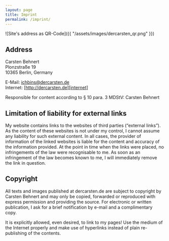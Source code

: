 ```yaml
---
layout: page
title: Imprint
permalink: /imprint/
---
```


![Site's address as QR-Code]({{ "/assets/images/dercarsten_qr.png" }})

## Address

Carsten Behnert  
Plonzstraße 19  
10365 Berlin, Germany

E-Mail: [ichbins@dercarsten.de][email]  
Internet: [http://dercarsten.de][internet]

Responsible for content according to § 10 para. 3 MDStV: Carsten Behnert

## Limitation of liability for external links
My website contains links to the websites of third parties (“external links”). As the content of these websites is not under my control, I cannot assume any liability for such external content. In all cases, the provider of information of the linked websites is liable for the content and accuracy of the information provided. At the point in time when the links were placed, no infringements of the law were recognisable to me. As soon as an infringement of the law becomes known to me, I will immediately remove the link in question.

## Copyright
All texts and images published at dercarsten.de are subject to copyright by Carsten Behnert and may only be copied, forwarded or reproduced with express permission and providing the source. For electronic or written publication, I ask for a brief notification by e-mail and a complimentary copy.

It is explicitly allowed, even desired, to link to my pages! Use the medium of the Internet properly and make use of hyperlinks instead of plain re-publishing of the contents.

[email]: mailto:ichbins@dercarsten.de
[internet]: http://dercarsten.de

